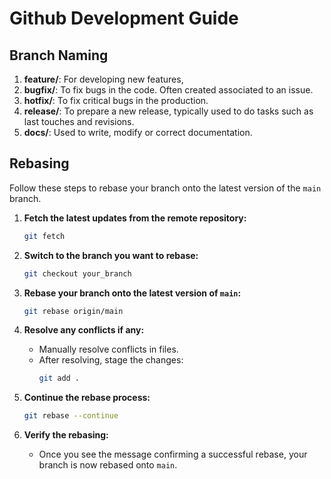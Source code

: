 # Github Development Guide

## Branch Naming
1. **feature/**: For developing new features,
2. **bugfix/**: To fix bugs in the code. Often created associated to an issue.
3. **hotfix/**: To fix critical bugs in the production.
4. **release/**: To prepare a new release, typically used to do tasks such as last touches and revisions.
5. **docs/**: Used to write, modify or correct documentation.

## Rebasing

Follow these steps to rebase your branch onto the latest version of the `main` branch.

1. **Fetch the latest updates from the remote repository:**
   ```sh
   git fetch
   ```

2. **Switch to the branch you want to rebase:**
   ```sh
   git checkout your_branch
   ```

3. **Rebase your branch onto the latest version of `main`:**
   ```sh
   git rebase origin/main
   ```

4. **Resolve any conflicts if any:**
   - Manually resolve conflicts in files.
   - After resolving, stage the changes:
     ```sh
     git add .
     ```

5. **Continue the rebase process:**
   ```sh
   git rebase --continue
   ```

6. **Verify the rebasing:**
   - Once you see the message confirming a successful rebase, your branch is now rebased onto `main`.
